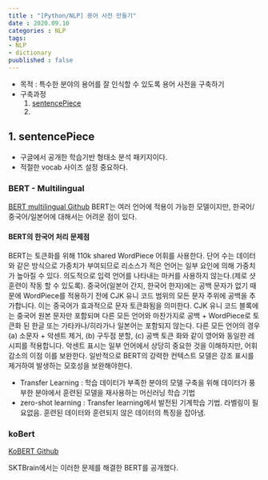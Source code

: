 ```yaml
---
title : "[Python/NLP] 용어 사전 만들기"
date : 2020.09.10
categories : NLP
tags:
- NLP
- dictionary
puublished : false
---
```


- 목적 : 특수한 분야의 용어를 잘 인식할 수 있도록 용어 사전을 구축하기
- 구축과정
  1. [sentencePiece](#chapter-1)
  2. 
  
<!-- 1 -->
## 1. sentencePiece  <a id="chapter-1"></a>
- 구글에서 공개한 학습기반 형태소 분석 패키지이다. 
- 적절한 vocab 사이즈 설정 중요하다. 

### BERT - Multilingual
[BERT multilingual Github](https://github.com/google-research/bert/blob/master/multilingual.md)
BERT는 여러 언어에 적용이 가능한 모델이지만, 한국어/중국어/일본어에 대해서는 어려운 점이 있다.

#### BERT의 한국어 처리 문제점
BERT는 토큰화를 위해 110k shared WordPiece 어휘를 사용한다. 단어 수는 데이터와 같은 방식으로 가중치가 부여되므로 리소스가 적은 언어는 일부 요인에 의해 가중치가 높아질 수 있다. 의도적으로 입력 언어를 나타내는 마커를 사용하지 않는다.(제로 샷 훈련이 작동 할 수 있도록).
중국어(일본어 간지, 한국어 한자)에는 공백 문자가 없기 때문에 WordPiece를 적용하기 전에 CJK 유니 코드 범위의 모든 문자 주위에 공백을 추가합니다. 이는 중국어가 효과적으로 문자 토큰화됨을 의미한다. CJK 유니 코드 블록에는 중국어 원본 문자만 포함되며 다른 모든 언어와 마찬가지로 공백 + WordPiece로 토큰화 된 한글 또는 가타카나/히라가나 일본어는 포함되지 않는다.
다른 모든 언어의 경우 (a) 소문자 + 악센트 제거, (b) 구두점 분할, (c) 공백 토큰 화와 같이 영어와 동일한 레시피를 적용합니다. 악센트 표시는 일부 언어에서 상당히 중요한 것을 이해하지만, 어휘 감소의 이점 이를 보완한다. 일반적으로 BERT의 강력한 컨텍스트 모델은 강조 표시를 제거하여 발생하는 모호성을 보완해야한다.

- Transfer Learning : 학습 데이터가 부족한 분야의 모델 구축을 위해 데이터가 풍부한 분야에서 훈련된 모델을 재사용하는 머신러닝 학습 기법
- zero-shot learning : Transfer learning에서 발전된 기계학습 기법. 라벨링이 필요없음. 훈련된 데이터와 훈련되지 않은 데이터의 특징을 잡아냄.

### koBert

[KoBERT Github](https://github.com/SKTBrain/KoBERT#why)

SKTBrain에서는 이러한 문제를 해결한 BERT를 공개했다.

```
